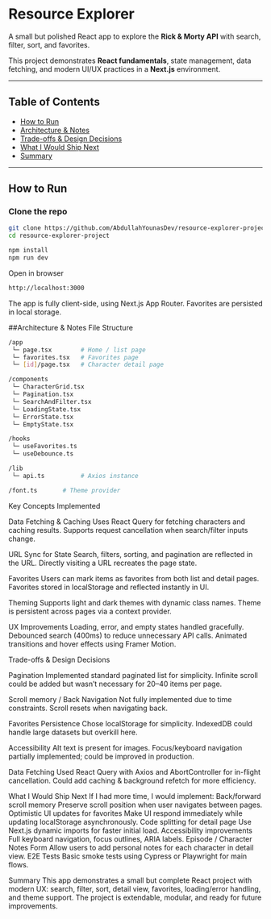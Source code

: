 # Resource Explorer

A small but polished React app to explore the **Rick & Morty API** with search, filter, sort, and favorites.

This project demonstrates **React fundamentals**, state management, data fetching, and modern UI/UX practices in a **Next.js** environment.

---

## Table of Contents

- [How to Run](#how-to-run)  
- [Architecture & Notes](#architecture--notes)  
- [Trade-offs & Design Decisions](#trade-offs--design-decisions)  
- [What I Would Ship Next](#what-i-would-ship-next)  
- [Summary](#summary)  

---

## How to Run

### Clone the repo

```bash
git clone https://github.com/AbdullahYounasDev/resource-explorer-project.git
cd resource-explorer-project
```
```bash
npm install
npm run dev
```

Open in browser
```bash
http://localhost:3000
```

The app is fully client-side, using Next.js App Router. Favorites are persisted in local storage.

##Architecture & Notes
File Structure
```bash
/app
 └─ page.tsx        # Home / list page
 └─ favorites.tsx   # Favorites page
 └─ [id]/page.tsx   # Character detail page

/components
 └─ CharacterGrid.tsx
 └─ Pagination.tsx
 └─ SearchAndFilter.tsx
 └─ LoadingState.tsx
 └─ ErrorState.tsx
 └─ EmptyState.tsx

/hooks
 └─ useFavorites.ts
 └─ useDebounce.ts

/lib
 └─ api.ts          # Axios instance

/font.ts       # Theme provider
```


Key Concepts Implemented

Data Fetching & Caching
Uses React Query for fetching characters and caching results.
Supports request cancellation when search/filter inputs change.

URL Sync for State
Search, filters, sorting, and pagination are reflected in the URL.
Directly visiting a URL recreates the page state.

Favorites
Users can mark items as favorites from both list and detail pages.
Favorites stored in localStorage and reflected instantly in UI.

Theming
Supports light and dark themes with dynamic class names.
Theme is persistent across pages via a context provider.

UX Improvements
Loading, error, and empty states handled gracefully.
Debounced search (400ms) to reduce unnecessary API calls.
Animated transitions and hover effects using Framer Motion.

Trade-offs & Design Decisions

Pagination
Implemented standard paginated list for simplicity. Infinite scroll could be added but wasn’t necessary for 20–40 items per page.

Scroll memory / Back Navigation
Not fully implemented due to time constraints. Scroll resets when navigating back.

Favorites Persistence
Chose localStorage for simplicity. IndexedDB could handle large datasets but overkill here.

Accessibility
Alt text is present for images.
Focus/keyboard navigation partially implemented; could be improved in production.

Data Fetching
Used React Query with Axios and AbortController for in-flight cancellation.
Could add caching & background refetch for more efficiency.

What I Would Ship Next
If I had more time, I would implement:
Back/forward scroll memory
Preserve scroll position when user navigates between pages.
Optimistic UI updates for favorites
Make UI respond immediately while updating localStorage asynchronously.
Code splitting for detail page
Use Next.js dynamic imports for faster initial load.
Accessibility improvements
Full keyboard navigation, focus outlines, ARIA labels.
Episode / Character Notes Form
Allow users to add personal notes for each character in detail view.
E2E Tests
Basic smoke tests using Cypress or Playwright for main flows.

Summary
This app demonstrates a small but complete React project with modern UX: search, filter, sort, detail view, favorites, loading/error handling, and theme support.
The project is extendable, modular, and ready for future improvements.
